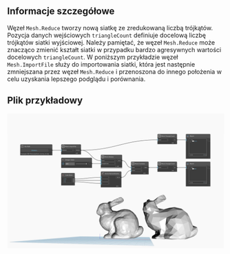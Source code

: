 ## Informacje szczegółowe
Węzeł `Mesh.Reduce` tworzy nową siatkę ze zredukowaną liczbą trójkątów. Pozycja danych wejściowych `triangleCount` definiuje docelową liczbę trójkątów siatki wyjściowej. Należy pamiętać, że węzeł `Mesh.Reduce` może znacząco zmienić kształt siatki w przypadku bardzo agresywnych wartości docelowych `triangleCount`. W poniższym przykładzie węzeł `Mesh.ImportFile` służy do importowania siatki, która jest następnie zmniejszana przez węzeł `Mesh.Reduce` i przenoszona do innego położenia w celu uzyskania lepszego podglądu i porównania.

## Plik przykładowy

![Example](./Autodesk.DesignScript.Geometry.Mesh.Reduce_img.jpg)
